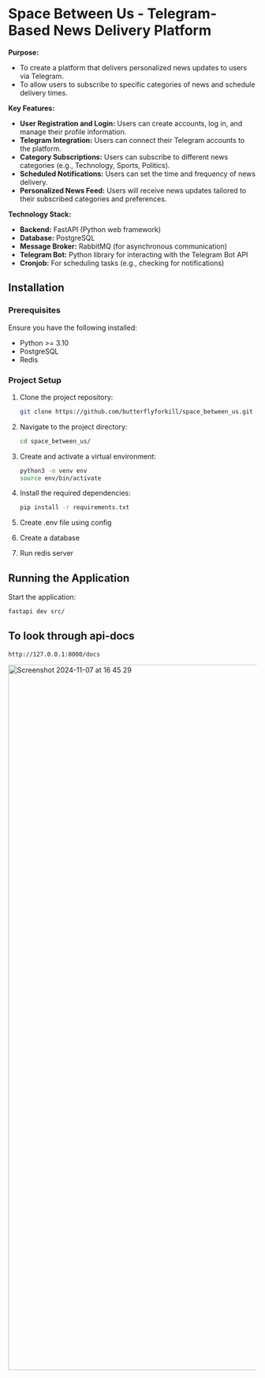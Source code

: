 # Space Between Us - Telegram-Based News Delivery Platform

**Purpose:**

- To create a platform that delivers personalized news updates to users via Telegram.
- To allow users to subscribe to specific categories of news and schedule delivery times.

**Key Features:**

- **User Registration and Login:** Users can create accounts, log in, and manage their profile information.
- **Telegram Integration:** Users can connect their Telegram accounts to the platform.
- **Category Subscriptions:** Users can subscribe to different news categories (e.g., Technology, Sports, Politics).
- **Scheduled Notifications:** Users can set the time and frequency of news delivery.
- **Personalized News Feed:** Users will receive news updates tailored to their subscribed categories and preferences.

**Technology Stack:**

- **Backend:** FastAPI (Python web framework)
- **Database:** PostgreSQL
- **Message Broker:** RabbitMQ (for asynchronous communication)
- **Telegram Bot:** Python library for interacting with the Telegram Bot API
- **Cronjob:** For scheduling tasks (e.g., checking for notifications)

## Installation

### Prerequisites
Ensure you have the following installed:

- Python >= 3.10
- PostgreSQL
- Redis


### Project Setup
1. Clone the project repository:
    ```bash
    git clone https://github.com/butterflyforkill/space_between_us.git
    ```
   
2. Navigate to the project directory:
    ```bash
    cd space_between_us/
    ```

3. Create and activate a virtual environment:
    ```bash
    python3 -m venv env
    source env/bin/activate
    ```

4. Install the required dependencies:
    ```bash
    pip install -r requirements.txt
    ```

5. Create .env file using config

6. Create a database

7. Run redis server

## Running the Application
Start the application:

```bash
fastapi dev src/
```

## To look through api-docs

```
http://127.0.0.1:8000/docs 
```
<img width="1430" alt="Screenshot 2024-11-07 at 16 45 29" src="https://github.com/user-attachments/assets/52a6f291-7857-4cda-b300-20fa236b2313">

